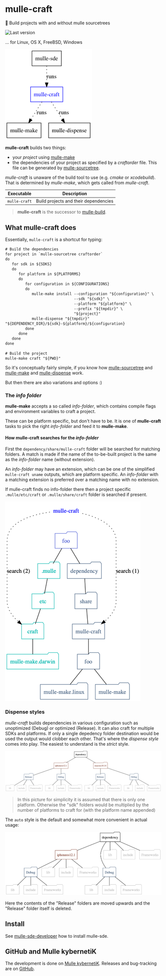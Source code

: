 # mulle-craft

🚬 Build projects with and without mulle sourcetrees

![Last version](https://img.shields.io/github/tag/mulle-sde/mulle-craft.svg)

... for Linux, OS X, FreeBSD, Windows

![Overview](dox/mulle-sde-overview.png)

**mulle-craft** builds two things:

* your *project* using [mulle-make](https://github.com/mulle-sde/mulle-make)
* the dependencies of your project as specified by a *craftorder* file. This
file can be generated by [mulle-sourcetree](https://github.com/mulle-sde/mulle-sourcetree).

*mulle-craft* is unaware of the build tool to use (e.g. *cmake* or *xcodebuild*).
That is determined by *mulle-make*, which gets called from *mulle-craft*.


Executable    | Description
--------------|--------------------------------
`mulle-craft` | Build projects and their dependencies


> **mulle-craft** is the successor to
> [mulle-build](https://github.com/mulle-nat/mulle-build).



## What mulle-craft does

Essentially, `mulle-craft` is a shortcut for typing:

```
# Build the dependencies
for project in `mulle-sourcetree craftorder`
do
   for sdk in ${SDKS}
   do
      for platform in ${PLATFORMS}
      do
         for configuration in ${CONFIGURATIONS}
         do
            mulle-make install --configuration "${configuration}" \
                               --sdk "${sdk}" \
                               --platform "${platform}" \
                               --prefix "${tmpdir}" \
                               "${project}"
            mulle-dispense "${tmpdir}" "${DEPENDENCY_DIR}/${sdk}-${platform}/${configuration}
         done
      done
   done
done

# Build the project
mulle-make craft "${PWD}"
```


So it's conceptually fairly simple, if you know how
[mulle-sourcetree](https://github.com/mulle-sde/mulle-sourcetree) and
[mulle-make](https://github.com/mulle-sde/mulle-make) and
[mulle-dispense](https://github.com/mulle-sde/mulle-dispense) work.

But then there are also variations and options :)


### The *info folder*

**mulle-make** accepts a so called *info-folder*, which contains compile
flags and environment variables to craft a project.

These can be platform specific, but don't have to be. It is one of
**mulle-craft** tasks to pick the right *info-folder* and feed it to
**mulle-make**.


#### How mulle-craft searches for the *info-folder*

First the `dependency/share/mulle-craft` folder will be searched
for matching folders. A match is made if the name of the to-be-built
project is the same as the *info-folder* name (without extension).

An *info-folder* may have an extension, which can be one of the simplified
`mulle-craft uname` outputs, which are platform specific.
An *info-folder* with a matching extension is preferred over a matching name
with no extension.

If mulle-craft finds no info-folder there then a project specific
`.mulle/etc/craft` or `.mulle/share/craft` folder is searched if present.

![Searching](dox/searchpath.png)


### Dispense styles

*mulle-craft* builds dependencies in various configuration such as
unoptimized (Debug) or optimized (Release). It can also craft for multiple
SDKs and platforms. If only a single depedency folder destination would be
used the output would clobber each other. That's where the *dispense style*
comes into play. The easiest to understand is the *strict* style.

![Strict](dox/dispense-strict.png)

> In this picture for simplicity it is assumed that there is only one
> platform. Otherwise the "sdk" folders would be multiplied by the number
> of platforms to craft for (with the platform name appended)

The `auto` style is the default and somewhat more convenient in actual usage:

![Auto](dox/dispense-auto.png)

Here the contents of the "Release" folders are moved upwards and the "Release"
folder itself is deleted.



## Install

See [mulle-sde-developer](//github.com/mulle-sde/mulle-sde-developer) how
to install mulle-sde.



## GitHub and Mulle kybernetiK

The development is done on
[Mulle kybernetiK](https://www.mulle-kybernetik.com/software/git/mulle-craft/master).
Releases and bug-tracking are on
[GitHub](https://github.com/mulle-sde/mulle-craft).


